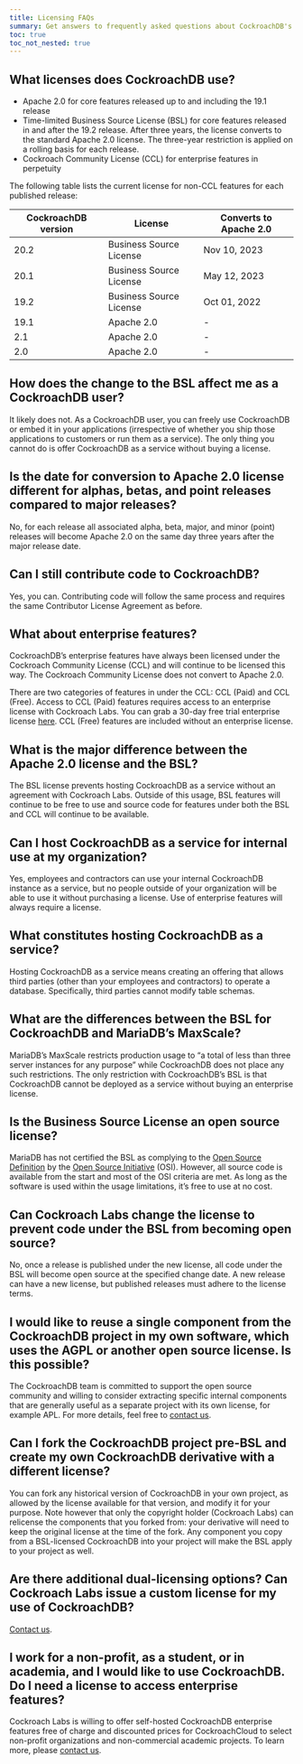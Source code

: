 ```yaml
---
title: Licensing FAQs
summary: Get answers to frequently asked questions about CockroachDB's Licenses.
toc: true
toc_not_nested: true
---
```


## What licenses does CockroachDB use?

- Apache 2.0 for core features released up to and including the 19.1 release
- Time-limited Business Source License (BSL) for core features released in and after the 19.2 release. After three years, the license converts to the standard Apache 2.0 license. The three-year restriction is applied on a rolling basis for each release.
- Cockroach Community License (CCL) for enterprise features in perpetuity

The following table lists the current license for non-CCL features for each published release:


CockroachDB version | License | Converts to Apache 2.0   
--------------------|---------|----------------------------
20.2 | Business Source License | Nov 10, 2023 
20.1 | Business Source License | May 12, 2023  
19.2 | Business Source License | Oct 01, 2022
19.1 | Apache 2.0 | -                          
2.1 | Apache 2.0 | -
2.0 | Apache 2.0 | -

## How does the change to the BSL affect me as a CockroachDB user?

It likely does not. As a CockroachDB user, you can freely use CockroachDB or embed it in your applications (irrespective of whether you ship those applications to customers or run them as a service). The only thing you cannot do is offer CockroachDB as a service without buying a license.

## Is the date for conversion to Apache 2.0 license different for alphas, betas, and point releases compared to major releases?

No, for each release all associated alpha, beta, major, and minor (point) releases will become Apache 2.0 on the same day three years after the major release date.

## Can I still contribute code to CockroachDB?

Yes, you can. Contributing code will follow the same process and requires the same Contributor License Agreement as before.

## What about enterprise features?

CockroachDB’s enterprise features have always been licensed under the Cockroach Community License (CCL) and will continue to be licensed this way. The Cockroach Community License does not convert to Apache 2.0.

There are two categories of features in under the CCL: CCL (Paid) and CCL (Free). Access to CCL (Paid) features requires access to an enterprise license with Cockroach Labs. You can grab a 30-day free trial enterprise license [here](https://www.cockroachlabs.com/get-cockroachdb). CCL (Free) features are included without an enterprise license.

## What is the major difference between the Apache 2.0 license and the BSL?

The BSL license prevents hosting CockroachDB as a service without an agreement with Cockroach Labs. Outside of this usage, BSL features will continue to be free to use and source code for features under both the BSL and CCL will continue to be available.

## Can I host CockroachDB as a service for internal use at my organization?

Yes, employees and contractors can use your internal CockroachDB instance as a service, but no people outside of your organization will be able to use it without purchasing a license. Use of enterprise features will always require a license.

## What constitutes hosting CockroachDB as a service?

Hosting CockroachDB as a service means creating an offering that allows third parties (other than your employees and contractors) to operate a database. Specifically, third parties cannot modify table schemas.

## What are the differences between the BSL for CockroachDB and MariaDB’s MaxScale?

MariaDB’s MaxScale restricts production usage to “a total of less than three server instances for any purpose” while CockroachDB does not place any such restrictions. The only restriction with CockroachDB’s BSL is that CockroachDB cannot be deployed as a service without buying an enterprise license.

## Is the Business Source License an open source license?

MariaDB has not certified the BSL as complying to the [Open Source Definition](https://en.wikipedia.org/wiki/The_Open_Source_Definition) by the [Open Source Initiative](https://en.wikipedia.org/wiki/Open_Source_Initiative) (OSI). However, all source code is available from the start and most of the OSI criteria are met. As long as the software is used within the usage limitations, it’s free to use at no cost.

## Can Cockroach Labs change the license to prevent code under the BSL from becoming open source?

No, once a release is published under the new license, all code under the BSL will become open source at the specified change date. A new release can have a new license, but published releases must adhere to the license terms.

## I would like to reuse a single component from the CockroachDB project in my own software, which uses the AGPL or another open source license. Is this possible?

The CockroachDB team is committed to support the open source community and willing to  consider extracting specific internal components that are generally useful as a separate project with its own license, for example APL. For more details, feel free to [contact us](https://support.cockroachlabs.com/hc/en-us).

## Can I fork the CockroachDB project pre-BSL and create my own CockroachDB derivative with a different license?

You can fork any historical version of CockroachDB in your own project, as allowed by the license available for that version, and modify it for your purpose. Note however that only the copyright holder (Cockroach Labs) can relicense the components that you forked from: your derivative will need to keep the original license at the time of the fork. Any component you copy from a BSL-licensed CockroachDB into your project will make the BSL apply to your project as well.

## Are there additional dual-licensing options? Can Cockroach Labs issue a custom license for my use of CockroachDB?

[Contact us](https://support.cockroachlabs.com/hc/en-us).

## I work for a non-profit, as a student, or in academia, and I would like to use CockroachDB. Do I need a license to access enterprise features?

Cockroach Labs is willing to offer self-hosted CockroachDB enterprise features free of charge and discounted prices for CockroachCloud to select non-profit organizations and non-commercial academic projects. To learn more, please [contact us](https://support.cockroachlabs.com/hc/en-us).
